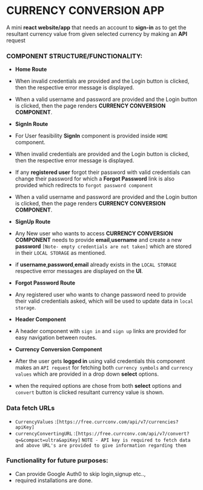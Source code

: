 # CURRENCY CONVERSION APP

A mini **react website/app** that needs an account to **sign-in** as to
get the resultant currency value from given selected currency by making
an **API** request

### COMPONENT STRUCTURE/FUNCTIONALITY:

- **Home Route**

- When invalid credentials are provided and the Login button is
  clicked, then the respective error message is displayed.
- When a valid username and password are provided and the Login button
  is clicked, then the page renders **CURRENCY CONVERSION COMPONENT**.

- **SignIn Route**
- For User feasibility **SignIn** component is provided inside `HOME`
  component.
- When invalid credentials are provided and the Login button is
  clicked, then the respective error message is displayed.
- If any **registered user** forgot their password with valid
  credentials can change their password for which a **Forgot
  Password** link is also provided which redirects to
  `forgot password component`
- When a valid username and password are provided and the Login button
  is clicked, then the page renders **CURRENCY CONVERSION COMPONENT**.

- **SignUp Route**
- Any New user who wants to access **CURRENCY CONVERSION COMPONENT**
  needs to provide **email**,**username** and create a new
  **password** `[Note- empty credentials are not taken]` which are
  stored in their `LOCAL STORAGE` as mentioned.
- if **username**,**password**,**email** already exists in the
  `LOCAL STORAGE` respective error messages are displayed on the
  **UI**.

- **Forgot Password Route**
- Any registered user who wants to change password need to provide
  their valid credentials asked, which will be used to update data in
  `local storage`.

- **Header Component**
- A header component with `sign in` and `sign up` links are provided
  for easy navigation between routes.

- **Currency Conversion Component**
- After the user gets **logged in** using valid credentials this
  component makes an `API request` for fetching both
  `currency symbols` and `currency values` which are provided in a
  drop down **select** options.
- when the required options are chose from both **select** options and
  `convert` button is clicked resultant currency value is shown.

### Data fetch URLs

- `CurrencyValues`
  :`[https://free.currconv.com/api/v7/currencies?apiKey]`
- `currencyConvertingURL`
  :`[https://free.currconv.com/api/v7/convert?q=&compact=ultra&apiKey]`
  `NOTE - API key is required to fetch data and above URL's are provided to give information regarding them`

### Functionality for future purposes:

- Can provide Google Auth0 to skip login,signup etc..,
- required installations are done.
